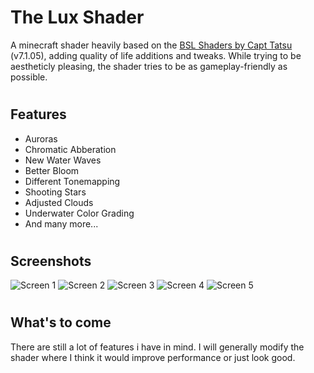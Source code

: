 # The Lux Shader

A minecraft shader heavily based on the [BSL Shaders by Capt Tatsu](https://bitslablab.com "Takes you to the BSL Website") (v7.1.05), adding quality of life additions and tweaks. While trying to be aestheticly pleasing, the shader tries to be as gameplay-friendly as possible.

#

## Features
* Auroras
* Chromatic Abberation
* New Water Waves
* Better Bloom
* Different Tonemapping
* Shooting Stars
* Adjusted Clouds
* Underwater Color Grading
* And many more...

#

## Screenshots
![Screen 1](https://www.dropbox.com/s/c876o9sa96eo8ij/1.png?dl=0)
![Screen 2](https://www.dropbox.com/s/6fo8x803ymvz0so/2.png?dl=0)
![Screen 3](https://www.dropbox.com/s/k3w56j3dww9di3z/3.png?dl=0)
![Screen 4](https://www.dropbox.com/s/1ehfdt6hoze7cfy/4.png?dl=0)
![Screen 5](https://www.dropbox.com/s/svgd9bsy7em3z5u/5.png?dl=0)

#

## What's to come
There are still a lot of features i have in mind. I will generally modify the shader where I think it would improve performance or just look good.

#